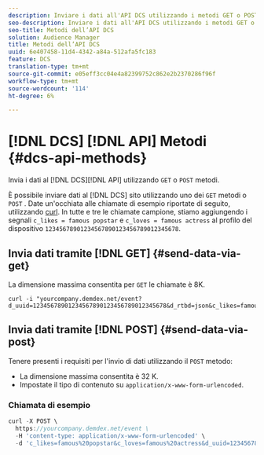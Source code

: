 ```yaml
---
description: Inviare i dati all'API DCS utilizzando i metodi GET o POST.
seo-description: Inviare i dati all'API DCS utilizzando i metodi GET o POST.
seo-title: Metodi dell’API DCS
solution: Audience Manager
title: Metodi dell’API DCS
uuid: 6e407458-11d4-4342-a84a-512afa5fc183
feature: DCS
translation-type: tm+mt
source-git-commit: e05eff3cc04e4a82399752c862e2b2370286f96f
workflow-type: tm+mt
source-wordcount: '114'
ht-degree: 6%

---
```



# [!DNL DCS] [!DNL API] Metodi {#dcs-api-methods}

Invia i dati al [!DNL DCS][!DNL API] utilizzando `GET` o `POST` metodi.

È possibile inviare dati al [!DNL DCS] sito utilizzando uno dei `GET` metodi o `POST` . Date un&#39;occhiata alle chiamate di esempio riportate di seguito, utilizzando [curl](https://curl.haxx.se/). In tutte e tre le chiamate campione, stiamo aggiungendo i segnali `c_likes = famous popstar` e `c_loves = famous actress` al profilo del dispositivo `12345678901234567890123456789012345678`.

## Invia dati tramite [!DNL GET] {#send-data-via-get}

La dimensione massima consentita per `GET` le chiamate è 8K.

```
curl -i "yourcompany.demdex.net/event?d_uuid=12345678901234567890123456789012345678&d_rtbd=json&c_likes=famous%20popstar&c_loves=famous%20actress"
```

## Invia dati tramite [!DNL POST] {#send-data-via-post}

Tenere presenti i requisiti per l&#39;invio di dati utilizzando il `POST` metodo:

* La dimensione massima consentita è 32 K.
* Impostate il tipo di contenuto su `application/x-www-form-urlencoded`.

### Chiamata di esempio

```js
curl -X POST \
  https://yourcompany.demdex.net/event \
  -H 'content-type: application/x-www-form-urlencoded' \
  -d 'c_likes=famous%20popstar&c_loves=famous%20actress&d_uuid=12345678901234567890123456789012345678'
```

